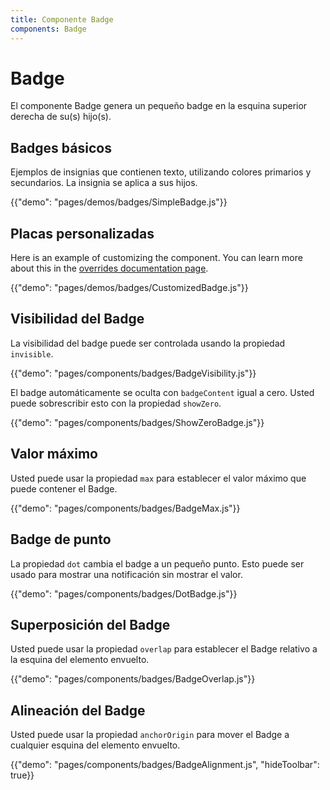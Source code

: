 ```yaml
---
title: Componente Badge
components: Badge
---
```


# Badge

<p class="description">El componente Badge genera un pequeño badge en la esquina superior derecha de su(s) hijo(s).</p>

## Badges básicos

Ejemplos de insignias que contienen texto, utilizando colores primarios y secundarios. La insignia se aplica a sus hijos.

{{"demo": "pages/demos/badges/SimpleBadge.js"}}

## Placas personalizadas

Here is an example of customizing the component. You can learn more about this in the [overrides documentation page](/customization/components/).

{{"demo": "pages/demos/badges/CustomizedBadge.js"}}

## Visibilidad del Badge

La visibilidad del badge puede ser controlada usando la propiedad `invisible`.

{{"demo": "pages/components/badges/BadgeVisibility.js"}}

El badge automáticamente se oculta con `badgeContent` igual a cero. Usted puede sobrescribir esto con la propiedad `showZero`.

{{"demo": "pages/components/badges/ShowZeroBadge.js"}}

## Valor máximo

Usted puede usar la propiedad `max` para establecer el valor máximo que puede contener el Badge.

{{"demo": "pages/components/badges/BadgeMax.js"}}

## Badge de punto

La propiedad `dot` cambia el badge a un pequeño punto. Esto puede ser usado para mostrar una notificación sin mostrar el valor.

{{"demo": "pages/components/badges/DotBadge.js"}}

## Superposición del Badge

Usted puede usar la propiedad `overlap` para establecer el Badge relativo a la esquina del elemento envuelto.

{{"demo": "pages/components/badges/BadgeOverlap.js"}}

## Alineación del Badge

Usted puede usar la propiedad `anchorOrigin` para mover el Badge a cualquier esquina del elemento envuelto.

{{"demo": "pages/components/badges/BadgeAlignment.js", "hideToolbar": true}}
